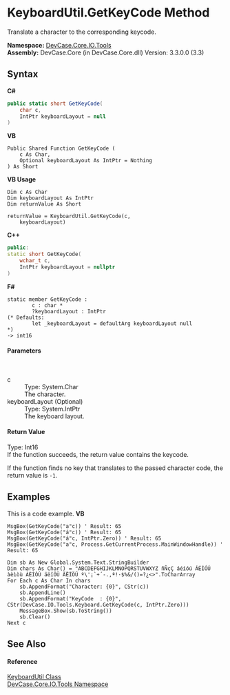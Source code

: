 # KeyboardUtil.GetKeyCode Method 
 

Translate a character to the corresponding keycode.

**Namespace:**&nbsp;<a href="N_DevCase_Core_IO_Tools">DevCase.Core.IO.Tools</a><br />**Assembly:**&nbsp;DevCase.Core (in DevCase.Core.dll) Version: 3.3.0.0 (3.3)

## Syntax

**C#**<br />
``` C#
public static short GetKeyCode(
	char c,
	IntPtr keyboardLayout = null
)
```

**VB**<br />
``` VB
Public Shared Function GetKeyCode ( 
	c As Char,
	Optional keyboardLayout As IntPtr = Nothing
) As Short
```

**VB Usage**<br />
``` VB Usage
Dim c As Char
Dim keyboardLayout As IntPtr
Dim returnValue As Short

returnValue = KeyboardUtil.GetKeyCode(c, 
	keyboardLayout)
```

**C++**<br />
``` C++
public:
static short GetKeyCode(
	wchar_t c, 
	IntPtr keyboardLayout = nullptr
)
```

**F#**<br />
``` F#
static member GetKeyCode : 
        c : char * 
        ?keyboardLayout : IntPtr 
(* Defaults:
        let _keyboardLayout = defaultArg keyboardLayout null
*)
-> int16 

```


#### Parameters
&nbsp;<dl><dt>c</dt><dd>Type: System.Char<br />The character.</dd><dt>keyboardLayout (Optional)</dt><dd>Type: System.IntPtr<br />The keyboard layout.</dd></dl>

#### Return Value
Type: Int16<br />If the function succeeds, the return value contains the keycode. 

 If the function finds no key that translates to the passed character code, the return value is `-1`.

## Examples
This is a code example. 
**VB**<br />
``` VB
MsgBox(GetKeyCode("a"c)) ' Result: 65
MsgBox(GetKeyCode("á"c)) ' Result: 65
MsgBox(GetKeyCode("á"c, IntPtr.Zero)) ' Result: 65
MsgBox(GetKeyCode("a"c, Process.GetCurrentProcess.MainWindowHandle)) ' Result: 65

Dim sb As New Global.System.Text.StringBuilder
Dim chars As Char() = "ABCDEFGHIJKLMNOPQRSTUVWXYZ ñÑçÇ áéíóú ÁÉÍÓÚ àèìòù ÀÈÌÒÙ äëïÖÜ ÄËÏÖÜ º\'¡`+´-.,ª!·$%&/()=?¿<>".ToCharArray
For Each c As Char In chars
    sb.AppendFormat("Character: {0}", CStr(c))
    sb.AppendLine()
    sb.AppendFormat("KeyCode  : {0}", CStr(DevCase.IO.Tools.Keyboard.GetKeyCode(c, IntPtr.Zero)))
    MessageBox.Show(sb.ToString())
    sb.Clear()
Next c
```


## See Also


#### Reference
<a href="T_DevCase_Core_IO_Tools_KeyboardUtil">KeyboardUtil Class</a><br /><a href="N_DevCase_Core_IO_Tools">DevCase.Core.IO.Tools Namespace</a><br />